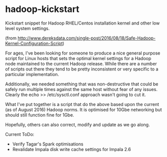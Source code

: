 # hadoop-kickstart
Kickstart snippet for Hadoop RHEL/Centos installation kernel and other low level system settings.

(from http://www.dereksdata.com/single-post/2016/08/18/Safe-Hadoop-Kernel-Configuration-Script)

For ages, I've been looking for someone to produce a nice general purpose script for Linux hosts that sets the optimal kernel settings for a Hadoop node maintained to the current Hadoop release.  While there are a number of scripts out there they tend to be pretty inconsistent or very specific to a particular implementation.
 
Additionally, we needed something that was non-destructive that could be safely run multiple times against the same host without fear of any issues.  Clearly the echo >> /etc/sysctl.conf approach wasn't going to cut it.
 
What I've put together is a script that do the above based upon the current (as of August 2016) Hadoop norms.  It is optimised for 10Gbe networking but should still function fine for 1Gbe.
 
Hopefully, others can also correct, modify and update as we go along.

Current ToDo:
- Verify Tagar's Spark optimisations
- Revalidate Impala disk write cache settings for Impala 2.6

